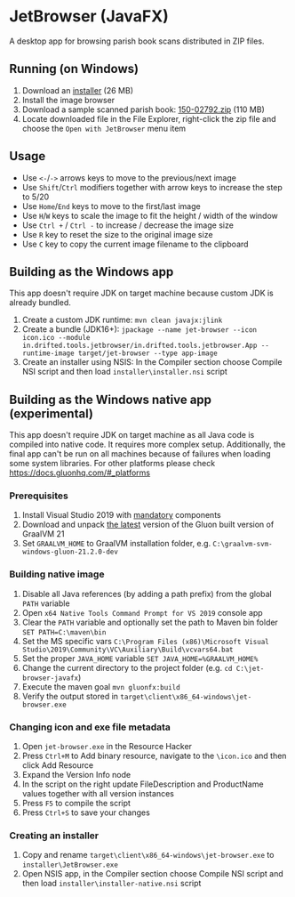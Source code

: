 # JetBrowser (JavaFX)
A desktop app for browsing parish book scans distributed in ZIP files.

## Running (on Windows)
1. Download an [installer](https://drifted.in/other/jetbrowser/installer.exe) (26 MB)
2. Install the image browser
3. Download a sample scanned parish book: [150-02792.zip](http://88.146.158.154:8083/150-02792.zip) (110 MB)
4. Locate downloaded file in the File Explorer, right-click the zip file and choose the `Open with JetBrowser` menu item

## Usage
- Use `<-`/`->` arrows keys to move to the previous/next image
- Use `Shift`/`Ctrl` modifiers together with arrow keys to increase the step to 5/20
- Use `Home`/`End` keys to move to the first/last image
- Use `H`/`W` keys to scale the image to fit the height / width of the window
- Use `Ctrl +` / `Ctrl -` to increase / decrease the image size
- Use `R` key to reset the size to the original image size
- Use `C` key to copy the current image filename to the clipboard

## Building as the Windows app
This app doesn't require JDK on target machine because custom JDK is already bundled.
1. Create a custom JDK runtime: `mvn clean javajx:jlink`
2. Create a bundle (JDK16+): `jpackage --name jet-browser --icon icon.ico --module in.drifted.tools.jetbrowser/in.drifted.tools.jetbrowser.App --runtime-image target/jet-browser --type app-image`
3. Create an installer using NSIS: In the Compiler section choose Compile NSI script and then load `installer\installer.nsi` script

## Building as the Windows native app (experimental)
This app doesn't require JDK on target machine as all Java code is compiled into native code.
It requires more complex setup. Additionally, the final app can't be run on all machines because of failures when loading some system libraries.
For other platforms please check https://docs.gluonhq.com/#_platforms

### Prerequisites
1. Install Visual Studio 2019 with [mandatory](https://docs.gluonhq.com/#platforms_windows) components
2. Download and unpack [the latest](https://github.com/gluonhq/graal/releases/latest) version of the Gluon built 
   version of GraalVM 21
3. Set `GRAALVM_HOME` to GraalVM installation folder, e.g. `C:\graalvm-svm-windows-gluon-21.2.0-dev` 

### Building native image
1. Disable all Java references (by adding a path prefix) from the global `PATH` variable
2. Open `x64 Native Tools Command Prompt for VS 2019` console app
3. Clear the `PATH` variable and optionally set the path to Maven bin folder `SET PATH=C:\maven\bin`
4. Set the MS specific vars `C:\Program Files (x86)\Microsoft Visual Studio\2019\Community\VC\Auxiliary\Build\vcvars64.bat`
5. Set the proper `JAVA_HOME` variable `SET JAVA_HOME=%GRAALVM_HOME%`
6. Change the current directory to the project folder (e.g. `cd C:\jet-browser-javafx`)
7. Execute the maven goal `mvn gluonfx:build`
8. Verify the output stored in `target\client\x86_64-windows\jet-browser.exe`

### Changing icon and exe file metadata
1. Open `jet-browser.exe` in the Resource Hacker
2. Press `Ctrl+M` to Add binary resource, navigate to the `\icon.ico` and then click Add Resource
3. Expand the Version Info node
4. In the script on the right update FileDescription and ProductName values together with all version instances
5. Press `F5` to compile the script
6. Press `Ctrl+S` to save your changes

### Creating an installer
1. Copy and rename `target\client\x86_64-windows\jet-browser.exe` to `installer\JetBrowser.exe`
2. Open NSIS app, in the Compiler section choose Compile NSI script and then load `installer\installer-native.nsi` script
